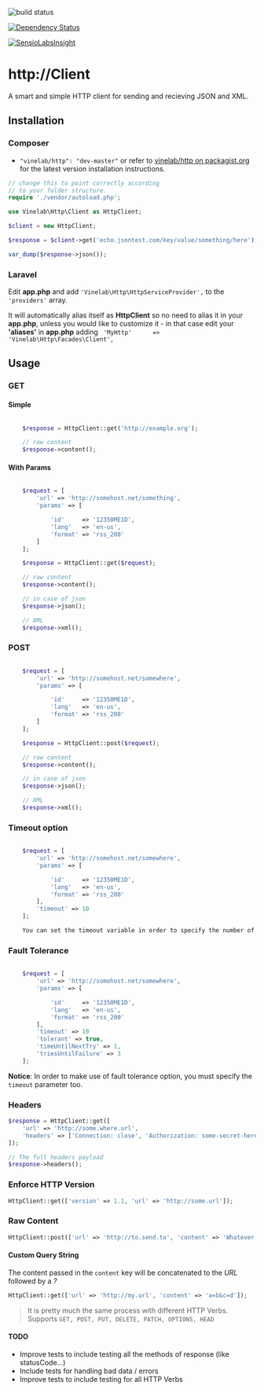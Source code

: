 ![build status](https://travis-ci.org/Vinelab/http.png?branch=master "build status")

[![Dependency Status](https://www.versioneye.com/user/projects/53efc9a613bb06cc6f0004b0/badge.svg?style=flat)](https://www.versioneye.com/user/projects/53efc9a613bb06cc6f0004b0)

[![SensioLabsInsight](https://insight.sensiolabs.com/projects/0663136a-6dde-4159-bc96-d1749599dca4/big.png)](https://insight.sensiolabs.com/projects/0663136a-6dde-4159-bc96-d1749599dca4)

# http://Client

A smart and simple HTTP client for sending and recieving JSON and XML.



## Installation

### Composer

- `"vinelab/http": "dev-master"` or refer to [vinelab/http on packagist.org](https://packagist.org/packages/vinelab/http) for the latest version installation instructions.

```php
// change this to point correctly according
// to your folder structure.
require './vendor/autoload.php';

use Vinelab\Http\Client as HttpClient;

$client = new HttpClient;

$response = $client->get('echo.jsontest.com/key/value/something/here');

var_dump($response->json());
```

### Laravel

Edit **app.php** and add ```'Vinelab\Http\HttpServiceProvider',``` to the ```'providers'``` array.

It will automatically alias itself as **HttpClient** so no need to alias it in your **app.php**, unless you would like to customize it - in that case edit your **'aliases'** in **app.php** adding ``` 'MyHttp'	  => 'Vinelab\Http\Facades\Client',```

## Usage

### GET

#### Simple

```php

	$response = HttpClient::get('http://example.org');

	// raw content
	$response->content();

```

#### With Params

```php

	$request = [
		'url' => 'http://somehost.net/something',
		'params' => [

			'id'     => '12350ME1D',
			'lang'   => 'en-us',
			'format' => 'rss_200'
		]
	];

	$response = HttpClient::get($request);

	// raw content
	$response->content();

	// in case of json
	$response->json();

	// XML
	$response->xml();

```

### POST

```php

	$request = [
		'url' => 'http://somehost.net/somewhere',
		'params' => [

			'id'     => '12350ME1D',
			'lang'   => 'en-us',
			'format' => 'rss_200'
		]
	];

	$response = HttpClient::post($request);

	// raw content
	$response->content();

	// in case of json
	$response->json();

	// XML
	$response->xml();
```

### Timeout option

```php

	$request = [
		'url' => 'http://somehost.net/somewhere',
		'params' => [

			'id'     => '12350ME1D',
			'lang'   => 'en-us',
			'format' => 'rss_200'
		],
		'timeout' => 10
	];

	You can set the timeout variable in order to specify the number of seconds that your request will fail, if not completed.
```

### Fault Tolerance

```php

	$request = [
		'url' => 'http://somehost.net/somewhere',
		'params' => [

			'id'     => '12350ME1D',
			'lang'   => 'en-us',
			'format' => 'rss_200'
		],
		'timeout' => 10
		'tolerant' => true,
		'timeUntilNextTry' => 1,
		'triesUntilFailure' => 3
	];
```
**Notice**: In order to make use of fault tolerance option, you must specify the `timeout` parameter too.

### Headers

```php
$response = HttpClient::get([
	'url' => 'http://some.where.url',
	'headers' => ['Connection: close', 'Authorization: some-secret-here']
]);

// The full headers payload
$response->headers();
```

### Enforce HTTP Version

```php
HttpClient::get(['version' => 1.1, 'url' => 'http://some.url']);
```

### Raw Content

```php
HttpClient::post(['url' => 'http://to.send.to', 'content' => 'Whatever content here may go!']);
```

#### Custom Query String

The content passed in the `content` key will be concatenated to the *URL* followed by a *?*

```php
HttpClient::get(['url' => 'http://my.url', 'content' => 'a=b&c=d']);
```

> It is pretty much the same process with different HTTP Verbs. Supports ``` GET, POST, PUT, DELETE, PATCH, OPTIONS, HEAD ```

#### TODO
- Improve tests to include testing all the methods of response (like statusCode...)
- Include tests for handling bad data / errors
- Improve tests to include testing for all HTTP Verbs

